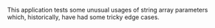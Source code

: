 <!--
     Copyright 2020, Data61, CSIRO (ABN 41 687 119 230)

     SPDX-License-Identifier: BSD-2-Clause
-->

This application tests some unusual usages of string array parameters which,
historically, have had some tricky edge cases.
